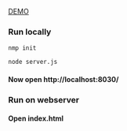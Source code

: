 <a href="https://ipsumium.github.io/simulatorpv/indexweb.html">DEMO</a>


<h3>Run locally</h3>

```
nmp init

node server.js
```
<h4>Now open http://localhost:8030/</h4>


<h3>Run on webserver</h3>
<h4>Open index.html</h4>
